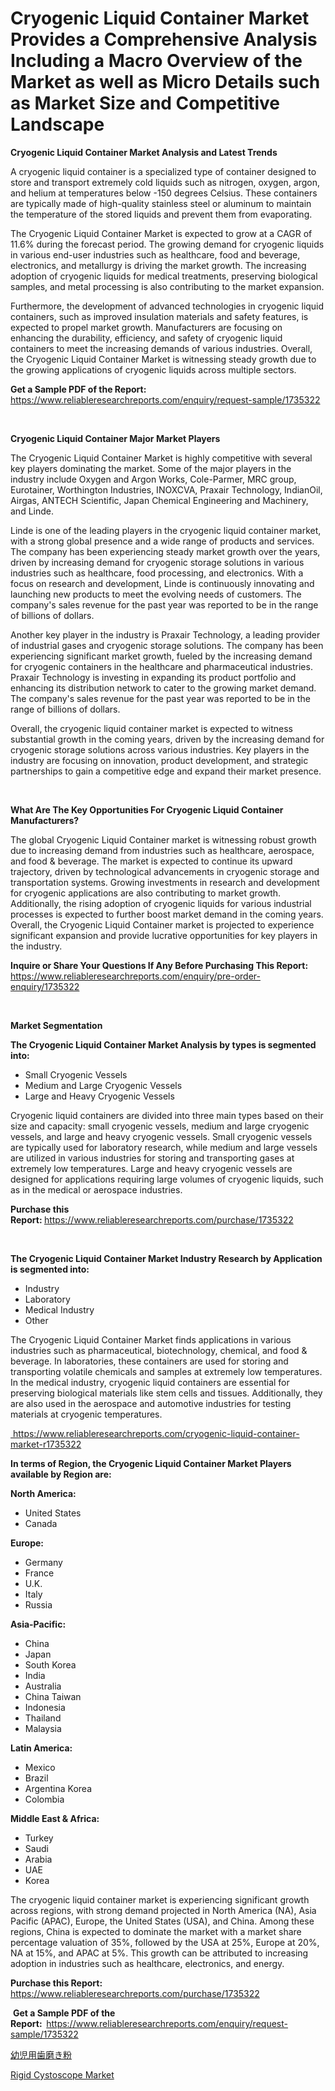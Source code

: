 <p><h1>Cryogenic Liquid Container Market Provides a Comprehensive Analysis Including a Macro Overview of the Market as well as Micro Details such as Market Size and Competitive Landscape</h1></p><p><strong>Cryogenic Liquid Container Market Analysis and Latest Trends</strong></p>
<p><p>A cryogenic liquid container is a specialized type of container designed to store and transport extremely cold liquids such as nitrogen, oxygen, argon, and helium at temperatures below -150 degrees Celsius. These containers are typically made of high-quality stainless steel or aluminum to maintain the temperature of the stored liquids and prevent them from evaporating.</p><p>The Cryogenic Liquid Container Market is expected to grow at a CAGR of 11.6% during the forecast period. The growing demand for cryogenic liquids in various end-user industries such as healthcare, food and beverage, electronics, and metallurgy is driving the market growth. The increasing adoption of cryogenic liquids for medical treatments, preserving biological samples, and metal processing is also contributing to the market expansion.</p><p>Furthermore, the development of advanced technologies in cryogenic liquid containers, such as improved insulation materials and safety features, is expected to propel market growth. Manufacturers are focusing on enhancing the durability, efficiency, and safety of cryogenic liquid containers to meet the increasing demands of various industries. Overall, the Cryogenic Liquid Container Market is witnessing steady growth due to the growing applications of cryogenic liquids across multiple sectors.</p></p>
<p><strong>Get a Sample PDF of the Report:&nbsp;</strong> <a href="https://www.reliableresearchreports.com/enquiry/request-sample/1735322">https://www.reliableresearchreports.com/enquiry/request-sample/1735322</a></p>
<p>&nbsp;</p>
<p><strong>Cryogenic Liquid Container Major Market Players</strong></p>
<p><p>The Cryogenic Liquid Container Market is highly competitive with several key players dominating the market. Some of the major players in the industry include Oxygen and Argon Works, Cole-Parmer, MRC group, Eurotainer, Worthington Industries, INOXCVA, Praxair Technology, IndianOil, Airgas, ANTECH Scientific, Japan Chemical Engineering and Machinery, and Linde.</p><p>Linde is one of the leading players in the cryogenic liquid container market, with a strong global presence and a wide range of products and services. The company has been experiencing steady market growth over the years, driven by increasing demand for cryogenic storage solutions in various industries such as healthcare, food processing, and electronics. With a focus on research and development, Linde is continuously innovating and launching new products to meet the evolving needs of customers. The company's sales revenue for the past year was reported to be in the range of billions of dollars.</p><p>Another key player in the industry is Praxair Technology, a leading provider of industrial gases and cryogenic storage solutions. The company has been experiencing significant market growth, fueled by the increasing demand for cryogenic containers in the healthcare and pharmaceutical industries. Praxair Technology is investing in expanding its product portfolio and enhancing its distribution network to cater to the growing market demand. The company's sales revenue for the past year was reported to be in the range of billions of dollars.</p><p>Overall, the cryogenic liquid container market is expected to witness substantial growth in the coming years, driven by the increasing demand for cryogenic storage solutions across various industries. Key players in the industry are focusing on innovation, product development, and strategic partnerships to gain a competitive edge and expand their market presence.</p></p>
<p>&nbsp;</p>
<p><strong>What Are The Key Opportunities For Cryogenic Liquid Container Manufacturers?</strong></p>
<p><p>The global Cryogenic Liquid Container market is witnessing robust growth due to increasing demand from industries such as healthcare, aerospace, and food & beverage. The market is expected to continue its upward trajectory, driven by technological advancements in cryogenic storage and transportation systems. Growing investments in research and development for cryogenic applications are also contributing to market growth. Additionally, the rising adoption of cryogenic liquids for various industrial processes is expected to further boost market demand in the coming years. Overall, the Cryogenic Liquid Container market is projected to experience significant expansion and provide lucrative opportunities for key players in the industry.</p></p>
<p><strong>Inquire or Share Your Questions If Any Before Purchasing This Report:</strong> <a href="https://www.reliableresearchreports.com/enquiry/pre-order-enquiry/1735322">https://www.reliableresearchreports.com/enquiry/pre-order-enquiry/1735322</a></p>
<p>&nbsp;</p>
<p><strong>Market Segmentation</strong></p>
<p><strong>The Cryogenic Liquid Container Market Analysis by types is segmented into:</strong></p>
<p><ul><li>Small Cryogenic Vessels</li><li>Medium and Large Cryogenic Vessels</li><li>Large and Heavy Cryogenic Vessels</li></ul></p>
<p><p>Cryogenic liquid containers are divided into three main types based on their size and capacity: small cryogenic vessels, medium and large cryogenic vessels, and large and heavy cryogenic vessels. Small cryogenic vessels are typically used for laboratory research, while medium and large vessels are utilized in various industries for storing and transporting gases at extremely low temperatures. Large and heavy cryogenic vessels are designed for applications requiring large volumes of cryogenic liquids, such as in the medical or aerospace industries.</p></p>
<p><strong>Purchase this Report:&nbsp;</strong><a href="https://www.reliableresearchreports.com/purchase/1735322">https://www.reliableresearchreports.com/purchase/1735322</a></p>
<p>&nbsp;</p>
<p><strong>The Cryogenic Liquid Container Market Industry Research by Application is segmented into:</strong></p>
<p><ul><li>Industry</li><li>Laboratory</li><li>Medical Industry</li><li>Other</li></ul></p>
<p><p>The Cryogenic Liquid Container Market finds applications in various industries such as pharmaceutical, biotechnology, chemical, and food & beverage. In laboratories, these containers are used for storing and transporting volatile chemicals and samples at extremely low temperatures. In the medical industry, cryogenic liquid containers are essential for preserving biological materials like stem cells and tissues. Additionally, they are also used in the aerospace and automotive industries for testing materials at cryogenic temperatures.</p></p>
<p><a href="https://www.reliableresearchreports.com/cryogenic-liquid-container-market-r1735322">&nbsp;https://www.reliableresearchreports.com/cryogenic-liquid-container-market-r1735322</a></p>
<p><strong>In terms of Region, the Cryogenic Liquid Container Market Players available by Region are:</strong></p>
<p>
    <p> <strong> North America: </strong>
        <ul>
            <li>United States</li>
            <li>Canada</li>
        </ul>
        </p> 
    <p> <strong> Europe: </strong>
        <ul>
            <li>Germany</li>
            <li>France</li>
            <li>U.K.</li>
            <li>Italy</li>
            <li>Russia</li>
        </ul>
        </p> 
    <p> <strong> Asia-Pacific: </strong>
        <ul>
            <li>China</li>
            <li>Japan</li>
            <li>South Korea</li>
            <li>India</li>
            <li>Australia</li>
            <li>China Taiwan</li>
            <li>Indonesia</li>
            <li>Thailand</li>
            <li>Malaysia</li>
        </ul>
        </p> 
    <p> <strong> Latin America: </strong>
        <ul>
            <li>Mexico</li>
            <li>Brazil</li>
            <li>Argentina Korea</li>
            <li>Colombia</li>
        </ul>
        </p> 
    <p> <strong> Middle East & Africa: </strong>
        <ul>
            <li>Turkey</li>
            <li>Saudi</li>
            <li>Arabia</li>
            <li>UAE</li>
            <li>Korea</li>
        </ul>
    </p>
    </p>
<p><p>The cryogenic liquid container market is experiencing significant growth across regions, with strong demand projected in North America (NA), Asia Pacific (APAC), Europe, the United States (USA), and China. Among these regions, China is expected to dominate the market with a market share percentage valuation of 35%, followed by the USA at 25%, Europe at 20%, NA at 15%, and APAC at 5%. This growth can be attributed to increasing adoption in industries such as healthcare, electronics, and energy.</p></p>
<p><strong>Purchase this Report: </strong><a href="https://www.reliableresearchreports.com/purchase/1735322">https://www.reliableresearchreports.com/purchase/1735322</a></p>
<p>&nbsp;<strong>Get a Sample PDF of the Report:&nbsp;&nbsp;</strong><a href="https://www.reliableresearchreports.com/enquiry/request-sample/1735322">https://www.reliableresearchreports.com/enquiry/request-sample/1735322</a></p>
<p><strong></strong></p>
<p><p><a href="https://github.com/WhitneyMurphy1982/Market-Research-Report-List-1/blob/main/5846688104714.md">幼児用歯磨き粉</a></p><p><a href="https://view.publitas.com/reportprime-1/rigid-cystoscope-market-outlook-industry-overview-and-forecast-2024-to-2031/">Rigid Cystoscope Market</a></p></p>